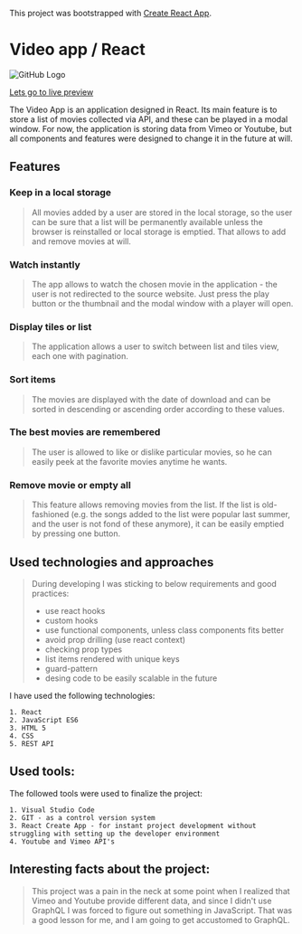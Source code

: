 This project was bootstrapped with [Create React App](https://github.com/facebook/create-react-app).
# Video app / React

![GitHub Logo](/images/app_demo.bmp)


[Lets go to live preview](https://pdoubleu.github.io/video_app_04_2021/)


The Video App is an application designed in React. Its main feature is to store a list of movies collected via API, and these can be played in a modal window. For now, the application is storing data from Vimeo or Youtube, but all components and features were designed to change it in the future at will.

## Features

### Keep in a local storage
> All movies added by a user are stored in the local storage, so the user can be sure that a list will be permanently available unless the browser is reinstalled or local storage is emptied. That allows to add and remove movies at will.

### Watch instantly
> The app allows to watch the chosen movie in the application - the user is not redirected to the source website. Just press the play button or the thumbnail and the modal window with a player will open.

### Display tiles or list
> The application allows a user to switch between list and tiles view, each one with pagination.

### Sort items
> The movies are displayed with the date of download and can be sorted in descending or ascending order according to these values.

### The best movies are remembered
> The user is allowed to like or dislike particular movies, so he can easily peek at the favorite movies anytime he wants.

### Remove movie or empty all
> This feature allows removing movies from the list. If the list is old-fashioned (e.g. the songs added to the list were popular last summer, and the user is not fond of these anymore), it can be easily emptied by pressing one button.

## Used technologies and approaches

> During developing I was sticking to below requirements and good practices:
> - use react hooks
> - custom hooks
> - use functional components, unless class components fits better
> - avoid prop drilling (use react context)
> - checking prop types
> - list items rendered with unique keys
> - guard-pattern
> - desing code to be easily scalable in the future

I have used the following technologies:

    1. React
    2. JavaScript ES6
    3. HTML 5
    4. CSS
    5. REST API


## Used tools:

The followed tools were used to finalize the project:

    1. Visual Studio Code
    2. GIT - as a control version system
    3. React Create App - for instant project development without struggling with setting up the developer environment
    4. Youtube and Vimeo API's
## Interesting facts about the project:

> This project was a pain in the neck at some point when I realized that Vimeo and Youtube provide different data, and since I didn't use GraphQL I was forced to figure out something in JavaScript. That was a good lesson for me, and I am going to get accustomed to GraphQL.


